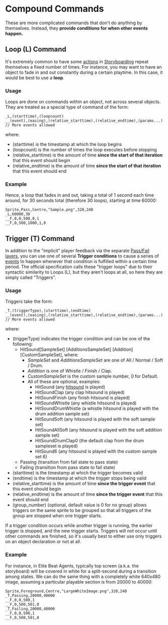 # Compound Commands

These are more complicated commands that don't do anything by themselves. Instead, they **provide conditions for when other events happen.**

## Loop (L) Command

It's extremely common to have some [actions](/wiki/Storyboard_Scripting/Commands) in [Storyboarding](/wiki/Storyboards) repeat themselves a fixed number of times. For instance, you may want to have an object to fade in and out constantly during a certain playtime. In this case, it would be best to use a **loop**.

### Usage

Loops are done on commands within an object, not across several objects. They are treated as a special type of command of the form:

    _L,(starttime),(loopcount)
    __(event),(easing),(relative_starttime),(relative_endtime),(params...)
    // More events allowed
    

where:

- (starttime) is the timestamp at which the loop begins
- (loopcount) is the number of times the loop executes before stopping
- (relative_starttime) is the amount of time **since the start of that iteration** that this event should begin
- (relative_endtime) is the amount of time **since the start of that iteration** that this event should end

### Example

Hence, a loop that fades in and out, taking a total of 1 second each time around, for 30 seconds total (therefore 30 loops), starting at time 60000:

    Sprite,Pass,Centre,"Sample.png",320,240
    _L,60000,30
    __F,0,0,500,0,1
    __F,0,500,1000,1,0
    

## Trigger (T) Command

In addition to the "implicit" player feedback via the separate [Pass/Fail layers](/wiki/Storyboard_Scripting/General_Rules), you can use one of several **Trigger conditions** to cause a series of [events](/wiki/Storyboard_Scripting/Commands) to happen whenever that condition is fulfilled within a certain time period. The official specification calls these "trigger loops" due to their syntactic similarity to Loops (L), but they aren't loops at all, so here they are simply called "Triggers".

### Usage

Triggers take the form:

    _T,(triggerType),(starttime),(endtime)
    __(event),(easing),(relative_starttime),(relative_endtime),(params...)
    // More events allowed
    

where:

- (triggerType) indicates the trigger condition and can be one of the following: 
    - HitSound\[SampleSet\] \[AdditionsSampleSet\] \[Addition\] \[CustomSampleSet\], where: 
        - *SampleSet* and *AdditionsSampleSet* are one of All / Normal / Soft / Drum.
        - *Addition* is one of Whistle / Finish / Clap.
        - *CustomSampleSet* is the custom sample number, 0 for Default.
        - All of these are optional, examples: 
            - HitSound (any [hitsound](/wiki/Glossary) is played)
            - HitSoundClap (any clap hitsound is played)
            - HitSoundFinish (any finish hitsound is played)
            - HitSoundWhistle (any whistle hitsound is played)
            - HitSoundDrumWhistle (a whistle hitsound is played with the drum addition sample set)
            - HitSoundSoft (any hitsound is played with the soft sample set)
            - HitSoundAllSoft (any hitsound is played with the soft addition sample set)
            - HitSoundDrumClap0 (the default clap from the drum sampleset is played)
            - HitSound6 (any hitsound is played with the custom sample set 6)
    - Passing (transition from fail state to pass state)
    - Failing (transition from pass state to fail state)
- (starttime) is the timestamp at which the trigger becomes valid
- (endtime) is the timestamp at which the trigger stops being valid
- (relative_starttime) is the amount of time **since the trigger event** that this event should begin
- (relative_endtime) is the amount of time **since the trigger event** that this event should end
- (group_number) (optional, default value is 0 for no group) allows triggers on the same sprite to be grouped so that all triggers of the group are stopped when one trigger starts.

If a trigger condition occurs while another trigger is running, the earlier trigger is stopped, and the new trigger starts. Triggers will not occur until other commands are finished, so it's usually best to either use only triggers on an object declaration or not at all.

### Example

For instance, in Elite Beat Agents, typically top screen (a.k.a. the storyboard) will be covered in white for a split-second during a transition among states. We can do the same thing with a completely white 640x480 image, assuming a particular playable section is from 20000 to 40000:

    Sprite,Foreground,Centre,"LargeWhiteImage.png",320,240
    _T,Passing,20000,40000
    __F,0,0,500,1
    __F,0,500,501,0
    _T,Failing,20000,40000
    __F,0,0,500,1
    __F,0,500,501,0